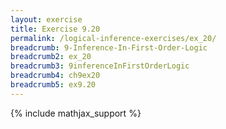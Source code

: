 ```yaml
---
layout: exercise
title: Exercise 9.20
permalink: /logical-inference-exercises/ex_20/
breadcrumb: 9-Inference-In-First-Order-Logic
breadcrumb2: ex_20
breadcrumb3: 9inferenceInFirstOrderLogic
breadcrumb4: ch9ex20
breadcrumb5: ex9.20
---
```


{% include mathjax_support %}

